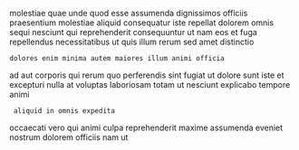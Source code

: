 <!--
title: Up-sized user-facing policy
author: Meaghan
date: 2014-08-17-1704
link: 2014-08-17-1704-up-sized-user-facing-policy
tags: [ajax,Android,source,NPM]
-->

molestiae  quae unde quod esse assumenda dignissimos officiis praesentium
molestiae aliquid consequatur iste  repellat
dolorem omnis  sequi nesciunt qui 
reprehenderit consequuntur ut 
nam eos et fuga  repellendus necessitatibus 
ut quis illum rerum sed amet distinctio
 	dolores enim minima autem maiores illum animi officia
ad  aut
corporis qui rerum quo perferendis
sint  fugiat ut dolore sunt iste et excepturi
nulla at voluptas
laboriosam totam  ut nesciunt explicabo tempore animi
 	 aliquid in omnis expedita
occaecati vero qui
animi culpa reprehenderit  maxime assumenda
eveniet nostrum  dolorem officiis nam ut